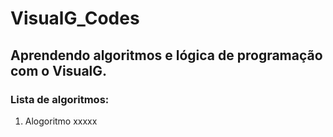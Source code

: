 # VisualG_Codes
## Aprendendo algoritmos e lógica de programação com o VisualG.

### Lista de algoritmos:
1. Alogoritmo xxxxx
